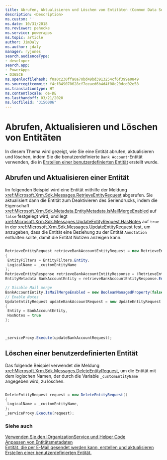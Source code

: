 ```yaml
---
title: Abrufen, Aktualisieren und Löschen von Entitäten (Common Data Service) | Microsoft-Dokumentation
description: <Description>
ms.custom: ''
ms.date: 10/31/2018
ms.reviewer: pehecke
ms.service: powerapps
ms.topic: article
author: JimDaly
ms.author: jdaly
manager: ryjones
search.audienceType:
- developer
search.app:
- PowerApps
- D365CE
ms.openlocfilehash: f0a0c230ffa0a70bd49bd3913254cf6f399e0849
ms.sourcegitcommit: f4cf849070628cf7eeaed6b4d4f08c20dcd02e58
ms.translationtype: HT
ms.contentlocale: de-DE
ms.lasthandoff: 03/21/2020
ms.locfileid: "3156006"
---
```

# <a name="retrieve-update-and-delete-entities"></a>Abrufen, Aktualisieren und Löschen von Entitäten

In diesem Thema wird gezeigt, wie Sie eine Entität abrufen, aktualisieren und löschen, indem Sie die benutzerdefinierte `Bank Account`-Entität verwenden, die in [Erstellen einer benutzerdefinierten Entität](create-custom-entity.md) erstellt wurde.  
  
<a name="BKMK_RetrieveAndUpdateEntity"></a>  
 
## <a name="retrieve-and-update-an-entity"></a>Abrufen und Aktualisieren einer Entität  

 Im folgenden Beispiel wird eine Entität mithilfe der Meldung <xref:Microsoft.Xrm.Sdk.Messages.RetrieveEntityRequest> abgerufen. Sie aktualisiert dann die Entität zum Deaktivieren des Seriendrucks, indem die Eigenschaft <xref:Microsoft.Xrm.Sdk.Metadata.EntityMetadata.IsMailMergeEnabled> auf `false` festgelegt wird, und legt <xref:Microsoft.Xrm.Sdk.Messages.UpdateEntityRequest.HasNotes> auf `true` in der <xref:Microsoft.Xrm.Sdk.Messages.UpdateEntityRequest> fest, um anzugeben, dass die Entität eine Beziehung zu der Entität `Annotation` enthalten sollte, damit die Entität Notizen anzeigen kann.  
  
```csharp

RetrieveEntityRequest retrieveBankAccountEntityRequest = new RetrieveEntityRequest
{
 EntityFilters = EntityFilters.Entity,
 LogicalName = _customEntityName
};
RetrieveEntityResponse retrieveBankAccountEntityResponse = (RetrieveEntityResponse)_serviceProxy.Execute(retrieveBankAccountEntityRequest);
EntityMetadata BankAccountEntity = retrieveBankAccountEntityResponse.EntityMetadata;

// Disable Mail merge
BankAccountEntity.IsMailMergeEnabled = new BooleanManagedProperty(false);
// Enable Notes
UpdateEntityRequest updateBankAccountRequest = new UpdateEntityRequest
{
 Entity = BankAccountEntity,
 HasNotes = true
};



_serviceProxy.Execute(updateBankAccountRequest);
```
  
<a name="BKMK_DeleteCustomEntity"></a>   

## <a name="delete-a-custom-entity"></a>Löschen einer benutzerdefinierten Entität  

Das folgende Beispiel verwendet die Meldung <xref:Microsoft.Xrm.Sdk.Messages.DeleteEntityRequest>, um die Entität mit dem logischen Namen, der durch die Variable `_customEntityName` angegeben wird, zu löschen.  
  
```csharp

DeleteEntityRequest request = new DeleteEntityRequest()
{
 LogicalName = _customEntityName,
};
_serviceProxy.Execute(request);
```
  
### <a name="see-also"></a>Siehe auch  
 [Verwenden Sie den IOrganizationService und Helper Code](/dynamics365/customer-engagement/developer/use-sample-helper-code)   
 [Anpassen von Entitätsmetadaten](../customize-entity-metadata.md)   
 [Entität, die per E-Mail gesendet werden kann, erstellen und aktualisieren](/dynamics365/customer-engagement/developer/create-update-entity-emailed)   
 [Erstellen einer benutzerdefinierten Entität.](create-custom-entity.md)